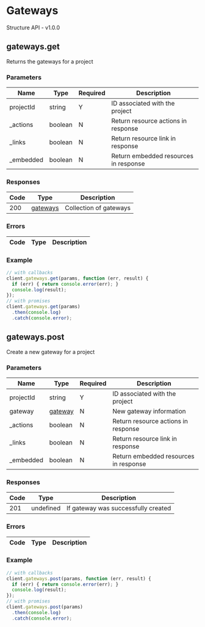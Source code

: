 # Gateways
Structure API - v1.0.0

## gateways.get
Returns the gateways for a project



### Parameters
| Name | Type | Required | Description |
| ---- | ---- | -------- | ----------- |
| projectId | string | Y | ID associated with the project |
| _actions | boolean | N | Return resource actions in response |
| _links | boolean | N | Return resource link in response |
| _embedded | boolean | N | Return embedded resources in response |

### Responses
| Code | Type | Description |
| ---- | ---- | ----------- |
| 200 | [gateways](_schemas.md#gateways) | Collection of gateways |

### Errors
| Code | Type | Description |
| ---- | ---- | ----------- |

### Example
```javascript
// with callbacks
client.gateways.get(params, function (err, result) {
  if (err) { return console.error(err); }
  console.log(result);
});
// with promises
client.gateways.get(params)
  .then(console.log)
  .catch(console.error);
```
## gateways.post
Create a new gateway for a project



### Parameters
| Name | Type | Required | Description |
| ---- | ---- | -------- | ----------- |
| projectId | string | Y | ID associated with the project |
| gateway | [gateway](_schemas.md#gateway) | N | New gateway information |
| _actions | boolean | N | Return resource actions in response |
| _links | boolean | N | Return resource link in response |
| _embedded | boolean | N | Return embedded resources in response |

### Responses
| Code | Type | Description |
| ---- | ---- | ----------- |
| 201 | undefined | If gateway was successfully created |

### Errors
| Code | Type | Description |
| ---- | ---- | ----------- |

### Example
```javascript
// with callbacks
client.gateways.post(params, function (err, result) {
  if (err) { return console.error(err); }
  console.log(result);
});
// with promises
client.gateways.post(params)
  .then(console.log)
  .catch(console.error);
```
